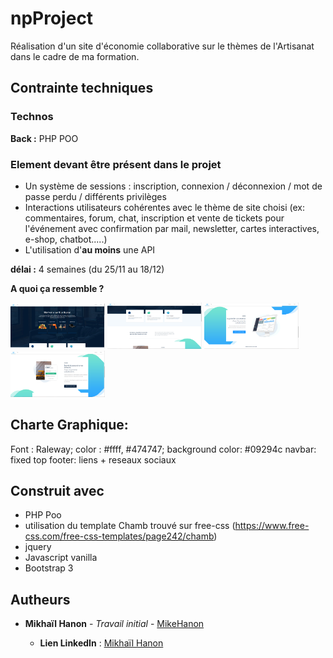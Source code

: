 # npProject

Réalisation d'un site d'économie collaborative sur le thèmes de l'Artisanat dans le cadre de ma formation.  
## Contrainte techniques
### Technos
**Back :** PHP POO


### Element devant être présent dans le projet
- Un système de sessions : inscription, connexion / déconnexion / mot de passe perdu / différents privilèges
- Interactions utilisateurs cohérentes avec le thème de site choisi (ex: commentaires, forum, chat, inscription et vente de tickets pour l'événement avec confirmation par mail, newsletter, cartes interactives, e-shop, chatbot.....)
- L'utilisation d'**au moins** une API

**délai :** 4 semaines (du 25/11 au 18/12)



**A quoi ça ressemble ?** 

<img src="images/screenshot/accueil.png" style="width:30%;">
<img src="images/screenshot/accueil2.png" style="width:30%;">
<img src="images/screenshot/accueil3.png" style="width:30%;">
<img src="images/screenshot/accueil4.png" style="width:30%;">

## Charte Graphique:

Font : Raleway;
color : #ffff, #474747;
background color: #09294c
navbar: fixed top 
footer: liens + reseaux sociaux



## Construit avec

* PHP Poo
* utilisation du template Chamb trouvé sur free-css (https://www.free-css.com/free-css-templates/page242/chamb)
* jquery
* Javascript vanilla
* Bootstrap 3 


## Autheurs

* **Mikhaïl Hanon** - *Travail initial* - [MikeHanon](https://github.com/MikeHanon)

    * **Lien LinkedIn** : [Mikhaïl Hanon](https://www.linkedin.com/in/mikhailhanon/)
    

